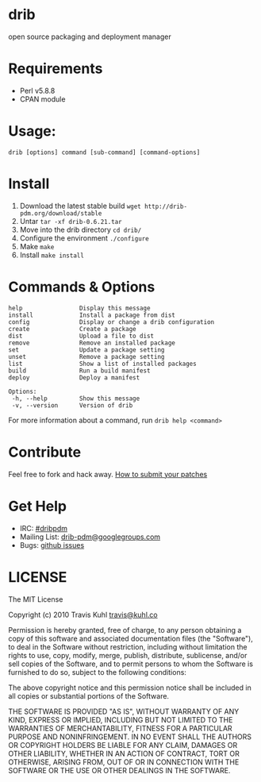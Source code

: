 # drib
open source packaging and deployment manager

# Requirements
* Perl v5.8.8
* CPAN module

# Usage: 
	drib [options] command [sub-command] [command-options]

# Install 
1. Download the latest stable build `wget http://drib-pdm.org/download/stable`
2. Untar `tar -xf drib-0.6.21.tar`
3. Move into the drib directory `cd drib/`
4. Configure the environment `./configure`
5. Make `make`
6. Install `make install`

# Commands &amp; Options
	help                Display this message
	install             Install a package from dist
	config              Display or change a drib configuration
	create              Create a package
	dist				Upload a file to dist
	remove              Remove an installed package
	set                 Update a package setting
	unset               Remove a package setting
	list                Show a list of installed packages
	build				Run a build manifest
	deploy				Deploy a manifest

	Options:
	 -h, --help         Show this message
	 -v, --version      Version of drib

For more information about a command, run `drib help <command>`

# Contribute
Feel free to fork and hack away. [How to submit your patches](http://dev.drib-pdm.org/contribute)

# Get Help
* IRC: [#dribpdm](irc://irc.oftc.net/#dribpdm)
* Mailing List: [drib-pdm@googlegroups.com](http://groups.google.com/group/drib-pdm)
* Bugs: [github issues](https://github.com/traviskuhl/drib/issues)

# LICENSE

The MIT License

Copyright (c) 2010 Travis Kuhl travis@kuhl.co

Permission is hereby granted, free of charge, to any person obtaining a copy of this software and associated documentation files (the "Software"), to deal in the Software without restriction, including without limitation the rights to use, copy, modify, merge, publish, distribute, sublicense, and/or sell copies of the Software, and to permit persons to whom the Software is furnished to do so, subject to the following conditions:

The above copyright notice and this permission notice shall be included in all copies or substantial portions of the Software.

THE SOFTWARE IS PROVIDED "AS IS", WITHOUT WARRANTY OF ANY KIND, EXPRESS OR IMPLIED, INCLUDING BUT NOT LIMITED TO THE WARRANTIES OF MERCHANTABILITY, FITNESS FOR A PARTICULAR PURPOSE AND NONINFRINGEMENT. IN NO EVENT SHALL THE AUTHORS OR COPYRIGHT HOLDERS BE LIABLE FOR ANY CLAIM, DAMAGES OR OTHER LIABILITY, WHETHER IN AN ACTION OF CONTRACT, TORT OR OTHERWISE, ARISING FROM, OUT OF OR IN CONNECTION WITH THE SOFTWARE OR THE USE OR OTHER DEALINGS IN THE SOFTWARE.